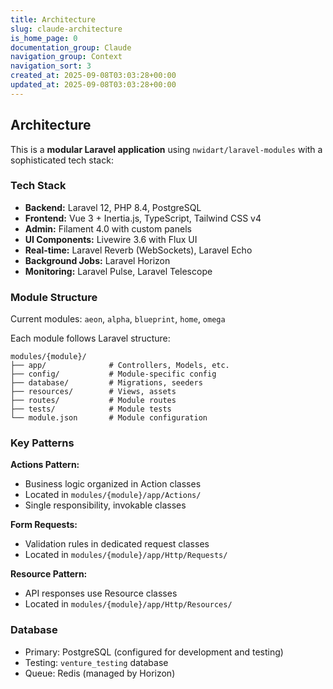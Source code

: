 ```yaml
---
title: Architecture
slug: claude-architecture
is_home_page: 0
documentation_group: Claude
navigation_group: Context
navigation_sort: 3
created_at: 2025-09-08T03:03:28+00:00
updated_at: 2025-09-08T03:03:28+00:00
---
```

## Architecture

This is a **modular Laravel application** using `nwidart/laravel-modules` with a sophisticated tech stack:

### Tech Stack

- **Backend:** Laravel 12, PHP 8.4, PostgreSQL
- **Frontend:** Vue 3 + Inertia.js, TypeScript, Tailwind CSS v4
- **Admin:** Filament 4.0 with custom panels
- **UI Components:** Livewire 3.6 with Flux UI
- **Real-time:** Laravel Reverb (WebSockets), Laravel Echo
- **Background Jobs:** Laravel Horizon
- **Monitoring:** Laravel Pulse, Laravel Telescope

### Module Structure

Current modules: `aeon`, `alpha`, `blueprint`, `home`, `omega`

Each module follows Laravel structure:

```
modules/{module}/
├── app/              # Controllers, Models, etc.
├── config/           # Module-specific config
├── database/         # Migrations, seeders
├── resources/        # Views, assets
├── routes/           # Module routes
├── tests/            # Module tests
└── module.json       # Module configuration
```

### Key Patterns

**Actions Pattern:**

- Business logic organized in Action classes
- Located in `modules/{module}/app/Actions/`
- Single responsibility, invokable classes

**Form Requests:**

- Validation rules in dedicated request classes
- Located in `modules/{module}/app/Http/Requests/`

**Resource Pattern:**

- API responses use Resource classes
- Located in `modules/{module}/app/Http/Resources/`

### Database

- Primary: PostgreSQL (configured for development and testing)
- Testing: `venture_testing` database
- Queue: Redis (managed by Horizon)